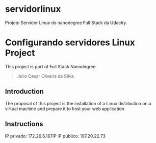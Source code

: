 # servidorlinux
Projeto Servidor Linux do nanodegree Full Stack da Udacity.

# Configurando servidores Linux Project

This project is part of Full Stack Nanodegree

> Julio Cesar Oliveira da Silva

## Introduction

The proposal  of this project is the installation of a Linux distribution on a virtual machine and prepare it to host your web application.

## Instructions

IP privado: 172.26.6.167IP
IP público: 107.20.22.73

